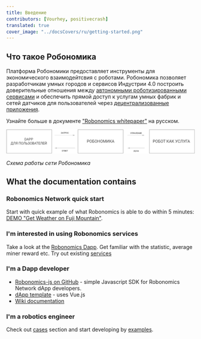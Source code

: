 ```yaml
---
title: Введение
contributors: [Vourhey, positivecrash]
translated: true
cover_image: "../docsCovers/ru/getting-started.png"
---
```


## Что такое Робономика

Платформа Робономики предоставляет инструменты для экономического взаимодейтсвия с роботами. Робономика позволяет разработчикам умных городов и сервисов Индустрии 4.0 построить доверительные отношения между [автономными роботизированными сервисами](/docs/glossary#cyber-physical-system) и обеспечить прямой доступ к услугам умных фабрик и сетей датчиков для пользователей через [децентрализованные приложения](/docs/glossary#dapp). 

Узнайте больше в документе ["Robonomics whitepaper"](https://github.com/airalab/robonomics_specs/blob/master/pdf/whitepaper_ru.pdf) на русском.

![Сценарий сети Робономика](../images/robonomics_network_basic_scheme_ru.jpg "Сценарий сети Робономика")

*Схема работы сети Робономика*

## What the documentation contains

### Robonomics Network quick start
Start with quick example of what Robonomics is able to do within 5 minutes: [DEMO "Get Weather on Fuji Mountain"](/docs/get-weather-on-fuji-mountain).

### I'm interested in using Robonomics services

Take a look at the [Robonomics Dapp](https://dapp.robonomics.network/#/). Get familiar with the statistic, average miner reward etc.
Try out existing [services](https://dapp.robonomics.network/#/services)

### I'm a Dapp developer

- [Robonomics-js on GitHub](https://github.com/airalab/robonomics-js) - simple Javascript SDK for Robonomics Network dApp developers.
- [dApp template](https://github.com/airalab/vue-dapp-robonomics-template) - uses Vue.js
- [Wiki documentation](/docs/robonomics-js/)

### I'm a robotics engineer

Check out [cases](/docs/iot-sensors-connectivity/) section and start developing by [examples](/docs/agent-development-examples).

